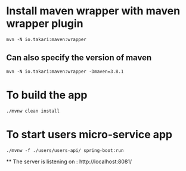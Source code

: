 # Install maven wrapper with maven wrapper plugin
```
mvn -N io.takari:maven:wrapper
```
## Can also specify the version of maven
```
mvn -N io.takari:maven:wrapper -Dmaven=3.8.1
```

# To build the app
```
./mvnw clean install
```

# To start users micro-service app
```
./mvnw -f ./users/users-api/ spring-boot:run
```

** The server is listening on : http://localhost:8081/
